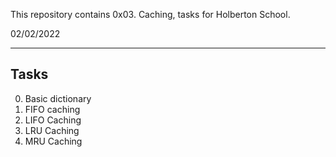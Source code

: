 This repository contains 0x03. Caching, tasks for Holberton School.


02/02/2022

<hr />

## Tasks

0. Basic dictionary
1. FIFO caching
2. LIFO Caching
3. LRU Caching
4. MRU Caching

